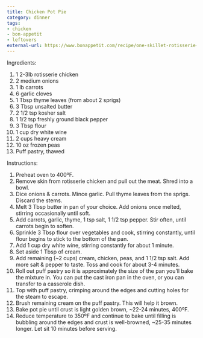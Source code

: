 ```yaml
---
title: Chicken Pot Pie
category: dinner
tags:
- chicken
- bon-appetit
- leftovers
external-url: https://www.bonappetit.com/recipe/one-skillet-rotisserie-chicken-pot-pie
---
```


Ingredients:

1. 1 2-3lb rotisserie chicken
2. 2 medium onions
3. 1 lb carrots
4. 6 garlic cloves
5. 1 Tbsp thyme leaves (from about 2 sprigs)
6. 3 Tbsp unsalted butter
7. 2 1/2 tsp kosher salt
8. 1 1/2 tsp freshly ground black pepper
9. 3 Tbsp flour
10. 1 cup dry white wine
11. 2 cups heavy cream
12. 10 oz frozen peas
13. Puff pastry, thawed

Instructions:

1. Preheat oven to 400ºF.
2. Remove skin from rotisserie chicken and pull out the meat. Shred into a bowl.
3. Dice onions & carrots. Mince garlic. Pull thyme leaves from the sprigs. Discard the stems.
4. Melt 3 Tbsp butter in pan of your choice. Add onions once melted, stirring occasionally until soft.
5. Add carrots, garlic, thyme, 1 tsp salt, 1 1/2 tsp pepper. Stir often, until carrots begin to soften.
6. Sprinkle 3 Tbsp flour over vegetables and cook, stirring constantly, until flour begins to stick to the bottom of the pan.
7. Add 1 cup dry white wine, stirring constantly for about 1 minute.
8. Set aside 1 Tbsp of cream.
9. Add remaining (~2 cups) cream, chicken, peas, and 1 1/2 tsp salt. Add more salt & pepper to taste. Toss and cook for about 3-4 minutes.
10. Roll out puff pastry so it is approximately the size of the pan you’ll bake the mixture in. You can put the cast iron pan in the oven, or you can transfer to a casserole dish.
11. Top with puff pastry, crimping around the edges and cutting holes for the steam to escape.
12. Brush remaining cream on the puff pastry. This will help it brown.
13. Bake pot pie until crust is light golden brown, ~22-24 minutes, 400ºF.
14. Reduce temperature to 350ºF and continue to bake until filling is bubbling around the edges and crust is well-browned, ~25-35 minutes longer. Let sit 10 minutes before serving.
